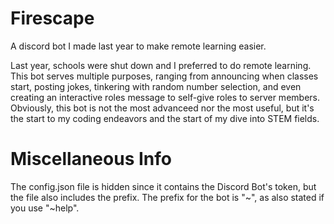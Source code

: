 # Firescape
A discord bot I made last year to make remote learning easier.

Last year, schools were shut down and I preferred to do remote learning. This bot serves multiple purposes, ranging from announcing when classes start, posting jokes, tinkering with random number selection, and even creating an interactive roles message to self-give roles to server members. Obviously, this bot is not the most advanceed nor the most useful, but it's the start to my coding endeavors and the start of my dive into STEM fields.

# Miscellaneous Info
The config.json file is hidden since it contains the Discord Bot's token, but the file also includes the prefix. The prefix for the bot is "~", as also stated if you use "~help".
